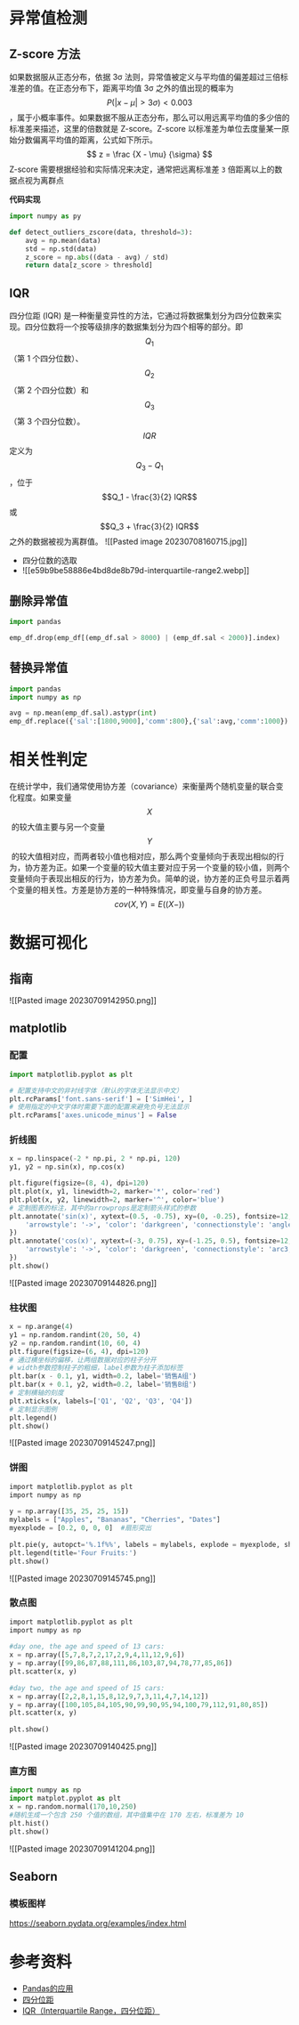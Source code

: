 # 异常值检测

## Z-score 方法

如果数据服从正态分布，依据 3σ 法则，异常值被定义与平均值的偏差超过三倍标准差的值。在正态分布下，距离平均值 3σ 之外的值出现的概率为 $$P(|x-\mu|>3\sigma)<0.003$$ ，属于小概率事件。如果数据不服从正态分布，那么可以用远离平均值的多少倍的标准差来描述，这里的倍数就是 Z-score。Z-score 以标准差为单位去度量某一原始分数偏离平均值的距离，公式如下所示。 
$$
z = \frac {X - \mu} {\sigma}
$$
Z-score 需要根据经验和实际情况来决定，通常把远离标准差 `3` 倍距离以上的数据点视为离群点

**代码实现**
```python
import numpy as py

def detect_outliers_zscore(data, threshold=3):
	avg = np.mean(data)
	std = np.std(data)
	z_score = np.abs((data - avg) / std)
	return data[z_score > threshold]
```

## IQR

四分位距 (IQR) 是一种衡量变异性的方法，它通过将数据集划分为四分位数来实现。四分位数将一个按等级排序的数据集划分为四个相等的部分。即 $$Q_1$$（第 1 个四分位数）、$$Q_2$$（第 2 个四分位数）和 $$Q_3$$（第 3 个四分位数）。$$IQR$$ 定义为 $$Q_3 - Q_1$$，位于 $$Q_1 - \frac{3}{2} IQR$$ 或 $$Q_3 + \frac{3}{2} IQR$$ 之外的数据被视为离群值。
![[Pasted image 20230708160715.jpg]]

- 四分位数的选取
- ![[e59b9be58886e4bd8de8b79d-interquartile-range2.webp]]

## 删除异常值
```python
import pandas

emp_df.drop(emp_df[(emp_df.sal > 8000) | (emp_df.sal < 2000)].index)
```

## 替换异常值
```python
import pandas
import numpy as np

avg = np.mean(emp_df.sal).astypr(int)
emp_df.replace({'sal':[1800,9000],'comm':800},{'sal':avg,'comm':1000})
```

# 相关性判定

在统计学中，我们通常使用协方差（covariance）来衡量两个随机变量的联合变化程度。如果变量 $$X$$ 的较大值主要与另一个变量 $$Y$$ 的较大值相对应，而两者较小值也相对应，那么两个变量倾向于表现出相似的行为，协方差为正。如果一个变量的较大值主要对应于另一个变量的较小值，则两个变量倾向于表现出相反的行为，协方差为负。简单的说，协方差的正负号显示着两个变量的相关性。方差是协方差的一种特殊情况，即变量与自身的协方差。
$$
cov\left( X,Y \right) = E \left( \left( X- \right) \right)
$$

# 数据可视化

## 指南

![[Pasted image 20230709142950.png]]

## matplotlib

### 配置
```python
import matplotlib.pyplot as plt

# 配置支持中文的非衬线字体（默认的字体无法显示中文）
plt.rcParams['font.sans-serif'] = ['SimHei', ]
# 使用指定的中文字体时需要下面的配置来避免负号无法显示
plt.rcParams['axes.unicode_minus'] = False
```

### 折线图
```python
x = np.linspace(-2 * np.pi, 2 * np.pi, 120)
y1, y2 = np.sin(x), np.cos(x)

plt.figure(figsize=(8, 4), dpi=120)
plt.plot(x, y1, linewidth=2, marker='*', color='red')
plt.plot(x, y2, linewidth=2, marker='^', color='blue')
# 定制图表的标注，其中的arrowprops是定制箭头样式的参数
plt.annotate('sin(x)', xytext=(0.5, -0.75), xy=(0, -0.25), fontsize=12, arrowprops={
    'arrowstyle': '->', 'color': 'darkgreen', 'connectionstyle': 'angle3, angleA=90, angleB=0'
})
plt.annotate('cos(x)', xytext=(-3, 0.75), xy=(-1.25, 0.5), fontsize=12, arrowprops={
    'arrowstyle': '->', 'color': 'darkgreen', 'connectionstyle': 'arc3, rad=0.35'
})
plt.show()
```
![[Pasted image 20230709144826.png]]

### 柱状图
```python
x = np.arange(4)
y1 = np.random.randint(20, 50, 4)
y2 = np.random.randint(10, 60, 4)
plt.figure(figsize=(6, 4), dpi=120)
# 通过横坐标的偏移，让两组数据对应的柱子分开
# width参数控制柱子的粗细，label参数为柱子添加标签
plt.bar(x - 0.1, y1, width=0.2, label='销售A组')
plt.bar(x + 0.1, y2, width=0.2, label='销售B组')
# 定制横轴的刻度
plt.xticks(x, labels=['Q1', 'Q2', 'Q3', 'Q4'])
# 定制显示图例
plt.legend()
plt.show()
```
![[Pasted image 20230709145247.png]]

### 饼图
```python
import matplotlib.pyplot as plt  
import numpy as np  
  
y = np.array([35, 25, 25, 15])  
mylabels = ["Apples", "Bananas", "Cherries", "Dates"]  
myexplode = [0.2, 0, 0, 0]  #扇形突出
  
plt.pie(y, autopct='%.1f%%', labels = mylabels, explode = myexplode, shadow = True)  
plt.legend(title='Four Fruits:')
plt.show()
```
![[Pasted image 20230709145745.png]]

### 散点图

```python
import matplotlib.pyplot as plt  
import numpy as np  
  
#day one, the age and speed of 13 cars:  
x = np.array([5,7,8,7,2,17,2,9,4,11,12,9,6])  
y = np.array([99,86,87,88,111,86,103,87,94,78,77,85,86])  
plt.scatter(x, y)  
  
#day two, the age and speed of 15 cars:  
x = np.array([2,2,8,1,15,8,12,9,7,3,11,4,7,14,12])  
y = np.array([100,105,84,105,90,99,90,95,94,100,79,112,91,80,85])  
plt.scatter(x, y)  
  
plt.show()
```
![[Pasted image 20230709140425.png]]

### 直方图

```python
import numpy as np
import matplot.pyplot as plt
x = np.random.normal(170,10,250)
#随机生成一个包含 250 个值的数组，其中值集中在 170 左右，标准差为 10
plt.hist()
plt.show()
```
![[Pasted image 20230709141204.png]]

## Seaborn

### 模板图样

https://seaborn.pydata.org/examples/index.html



# 参考资料

- [Pandas的应用](https://github.com/jackfrued/Python-100-Days/blob/master/Day66-80/72.Pandas%E7%9A%84%E5%BA%94%E7%94%A8-3.md)
- [四分位距](https://cg2010studio.com/2018/05/27/%e5%9b%9b%e5%88%86%e4%bd%8d%e8%b7%9d-interquartile-range/)
- [IQR（Interquartile Range，四分位距）](https://docs.oracle.com/cloud/help/zh_CN/pbcs_common/PFUSU/insights_metrics_IQR.htm#PFUSU-GUID-CF37CAEA-730B-4346-801E-64612719FF6B)